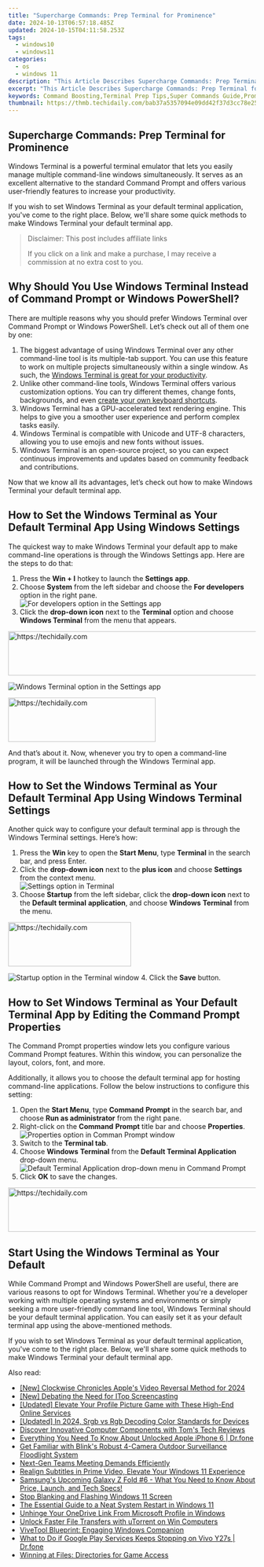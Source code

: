```yaml
---
title: "Supercharge Commands: Prep Terminal for Prominence"
date: 2024-10-13T06:57:18.485Z
updated: 2024-10-15T04:11:58.253Z
tags:
  - windows10
  - windows11
categories:
  - os
  - windows 11
description: "This Article Describes Supercharge Commands: Prep Terminal for Prominence"
excerpt: "This Article Describes Supercharge Commands: Prep Terminal for Prominence"
keywords: Command Boosting,Terminal Prep Tips,Super Commands Guide,Prominent Terminal Use,Terminal Efficiency Up,Advanced Terminal Skills,Prominence in Command Use
thumbnail: https://thmb.techidaily.com/bab37a5357094e09dd42f37d3cc78e25fe907bbcf4a7b3121bebc119dc83e730.jpg
---
```


## Supercharge Commands: Prep Terminal for Prominence

 Windows Terminal is a powerful terminal emulator that lets you easily manage multiple command-line windows simultaneously. It serves as an excellent alternative to the standard Command Prompt and offers various user-friendly features to increase your productivity.

 If you wish to set Windows Terminal as your default terminal application, you've come to the right place. Below, we'll share some quick methods to make Windows Terminal your default terminal app.

>  Disclaimer: This post includes affiliate links
>
>  If you click on a link and make a purchase, I may receive a commission at no extra cost to you.
>

## Why Should You Use Windows Terminal Instead of Command Prompt or Windows PowerShell?

 There are multiple reasons why you should prefer Windows Terminal over Command Prompt or Windows PowerShell. Let’s check out all of them one by one:

1. The biggest advantage of using Windows Terminal over any other command-line tool is its multiple-tab support. You can use this feature to work on multiple projects simultaneously within a single window. As such, the [Windows Terminal is great for your productivity](https://www.makeuseof.com/tag/new-windows-terminal/).
2. Unlike other command-line tools, Windows Terminal offers various customization options. You can try different themes, change fonts, backgrounds, and even [create your own keyboard shortcuts](https://www.makeuseof.com/windows-11-set-up-new-hotkeys/).
3. Windows Terminal has a GPU-accelerated text rendering engine. This helps to give you a smoother user experience and perform complex tasks easily.
4. Windows Terminal is compatible with Unicode and UTF-8 characters, allowing you to use emojis and new fonts without issues.
5. Windows Terminal is an open-source project, so you can expect continuous improvements and updates based on community feedback and contributions.

 Now that we know all its advantages, let’s check out how to make Windows Terminal your default terminal app.

## How to Set the Windows Terminal as Your Default Terminal App Using Windows Settings

 The quickest way to make Windows Terminal your default app to make command-line operations is through the Windows Settings app. Here are the steps to do that:

1. Press the **Win + I** hotkey to launch the **Settings** **app**.
2. Choose **System** from the left sidebar and choose the **For developers** option in the right pane.  
![For developers option in the Settings app](https://static1.makeuseofimages.com/wordpress/wp-content/uploads/2023/07/for-developers-option.jpg)
3. Click the **drop-down icon** next to the **Terminal** option and choose **Windows Terminal** from the menu that appears.  

<!-- affiliate ads begin -->
<a href="https://aligracehair.sjv.io/c/5597632/1902324/19272" target="_top" id="1902324">
  <img src="//a.impactradius-go.com/display-ad/19272-1902324" border="0" alt="https://techidaily.com" width="728" height="90"/>
</a>
<img height="0" width="0" src="https://aligracehair.sjv.io/i/5597632/1902324/19272" style="position:absolute;visibility:hidden;" border="0" />
<!-- affiliate ads end -->

![Windows Terminal option in the Settings app](https://static1.makeuseofimages.com/wordpress/wp-content/uploads/2023/07/windows-terminal.jpg)

<!-- affiliate ads begin -->
<a href="https://laganoo.pxf.io/c/5597632/1484910/16446" target="_top" id="1484910">
  <img src="//a.impactradius-go.com/display-ad/16446-1484910" border="0" alt="https://techidaily.com" width="300" height="90"/>
</a>
<img height="0" width="0" src="https://laganoo.pxf.io/i/5597632/1484910/16446" style="position:absolute;visibility:hidden;" border="0" />
<!-- affiliate ads end -->

 And that’s about it. Now, whenever you try to open a command-line program, it will be launched through the Windows Terminal app.

## How to Set the Windows Terminal as Your Default Terminal App Using Windows Terminal Settings

 Another quick way to configure your default terminal app is through the Windows Terminal settings. Here’s how:

1. Press the **Win** key to open the **Start Menu**, type **Terminal** in the search bar, and press Enter.
2. Click the **drop-down icon** next to the **plus icon** and choose **Settings** from the context menu.  
![Settings option in Terminal](https://static1.makeuseofimages.com/wordpress/wp-content/uploads/2023/07/settings-option-1.jpg)
3. Choose **Startup** from the left sidebar, click the **drop-down icon** next to the **Default** **terminal** **application**, and choose **Windows** **Terminal** from the menu.  

<!-- affiliate ads begin -->
<a href="https://review-au.sjv.io/c/5597632/2098705/14409" target="_top" id="2098705">
  <img src="//a.impactradius-go.com/display-ad/14409-2098705" border="0" alt="https://techidaily.com" width="250" height="90"/>
</a>
<img height="0" width="0" src="https://review-au.sjv.io/i/5597632/2098705/14409" style="position:absolute;visibility:hidden;" border="0" />
<!-- affiliate ads end -->

![Startup option in the Terminal window](https://static1.makeuseofimages.com/wordpress/wp-content/uploads/2023/07/startup-option.jpg)
4. Click the **Save** button.

## How to Set Windows Terminal as Your Default Terminal App by Editing the Command Prompt Properties

 The Command Prompt properties window lets you configure various Command Prompt features. Within this window, you can personalize the layout, colors, font, and more.

 Additionally, it allows you to choose the default terminal app for hosting command-line applications. Follow the below instructions to configure this setting:

1. Open the **Start Menu**, type **Command** **Prompt** in the search bar, and choose **Run as administrator** from the right pane.
2. Right-click on the **Command** **Prompt** title bar and choose **Properties**.  
![Properties option in Comman Prompt window](https://static1.makeuseofimages.com/wordpress/wp-content/uploads/2023/07/properties-option-1.jpg)
3. Switch to the **Terminal tab**.
4. Choose **Windows** **Terminal** from the **Default Terminal Application** drop-down menu.  
![Default Terminal Application drop-down menu in Command Prompt](https://static1.makeuseofimages.com/wordpress/wp-content/uploads/2023/07/default-terminal-application-drop-down-menu.jpg)
5. Click **OK** to save the changes.

<!-- affiliate ads begin -->
<a href="https://appsumo.8odi.net/c/5597632/2151884/7443" target="_top" id="2151884">
  <img src="//a.impactradius-go.com/display-ad/7443-2151884" border="0" alt="https://techidaily.com" width="728" height="90"/>
</a>
<img height="0" width="0" src="https://appsumo.8odi.net/i/5597632/2151884/7443" style="position:absolute;visibility:hidden;" border="0" />
<!-- affiliate ads end -->

## Start Using the Windows Terminal as Your Default

 While Command Prompt and Windows PowerShell are useful, there are various reasons to opt for Windows Terminal. Whether you're a developer working with multiple operating systems and environments or simply seeking a more user-friendly command line tool, Windows Terminal should be your default terminal application. You can easily set it as your default terminal app using the above-mentioned methods.

 If you wish to set Windows Terminal as your default terminal application, you've come to the right place. Below, we'll share some quick methods to make Windows Terminal your default terminal app.

<span class="atpl-alsoreadstyle">Also read:</span>
<div><ul>
<li><a href="https://fox-http.techidaily.com/new-clockwise-chronicles-apples-video-reversal-method-for-2024/"><u>[New] Clockwise Chronicles Apple's Video Reversal Method for 2024</u></a></li>
<li><a href="https://screen-video-capture.techidaily.com/new-debating-the-need-for-itop-screencasting/"><u>[New] Debating the Need for ITop Screencasting</u></a></li>
<li><a href="https://facebook-video-content.techidaily.com/updated-elevate-your-profile-picture-game-with-these-high-end-online-services/"><u>[Updated] Elevate Your Profile Picture Game with These High-End Online Services</u></a></li>
<li><a href="https://article-files.techidaily.com/updated-in-2024-srgb-vs-rgb-decoding-color-standards-for-devices/"><u>[Updated] In 2024, Srgb vs Rgb Decoding Color Standards for Devices</u></a></li>
<li><a href="https://hardware-tips.techidaily.com/discover-innovative-computer-components-with-toms-tech-reviews/"><u>Discover Innovative Computer Components with Tom's Tech Reviews</u></a></li>
<li><a href="https://iphone-unlock.techidaily.com/everything-you-need-to-know-about-unlocked-apple-iphone-6-drfone-by-drfone-ios/"><u>Everything You Need To Know About Unlocked Apple iPhone 6 | Dr.fone</u></a></li>
<li><a href="https://buynow-marvelous.techidaily.com/get-familiar-with-blinks-robust-4-camera-outdoor-surveillance-floodlight-system/"><u>Get Familiar with Blink's Robust 4-Camera Outdoor Surveillance Floodlight System</u></a></li>
<li><a href="https://win11-tips.techidaily.com/next-gen-teams-meeting-demands-efficiently/"><u>Next-Gen Teams Meeting Demands Efficiently</u></a></li>
<li><a href="https://win11-tips.techidaily.com/realign-subtitles-in-prime-video-elevate-your-windows-11-experience/"><u>Realign Subtitles in Prime Video, Elevate Your Windows 11 Experience</u></a></li>
<li><a href="https://technical-tips.techidaily.com/1722881377079-samsungs-upcoming-galaxy-z-fold-6-what-you-need-to-know-about-price-launch-and-tech-specs/"><u>Samsung's Upcoming Galaxy Z Fold #6 - What You Need to Know About Price, Launch, and Tech Specs!</u></a></li>
<li><a href="https://win11-tips.techidaily.com/stop-blanking-and-flashing-windows-11-screen/"><u>Stop Blanking and Flashing Windows 11 Screen</u></a></li>
<li><a href="https://win11-tips.techidaily.com/the-essential-guide-to-a-neat-system-restart-in-windows-11/"><u>The Essential Guide to a Neat System Restart in Windows 11</u></a></li>
<li><a href="https://win11-tips.techidaily.com/unhinge-your-onedrive-link-from-microsoft-profile-in-windows/"><u>Unhinge Your OneDrive Link From Microsoft Profile in Windows</u></a></li>
<li><a href="https://win11-tips.techidaily.com/unlock-faster-file-transfers-with-utorrent-on-win-computers/"><u>Unlock Faster File Transfers with uTorrent on Win Computers</u></a></li>
<li><a href="https://win11-tips.techidaily.com/vivetool-blueprint-engaging-windows-companion/"><u>ViveTool Blueprint: Engaging Windows Companion</u></a></li>
<li><a href="https://howto.techidaily.com/what-to-do-if-google-play-services-keeps-stopping-on-vivo-y27s-drfone-by-drfone-fix-android-problems-fix-android-problems/"><u>What to Do if Google Play Services Keeps Stopping on Vivo Y27s | Dr.fone</u></a></li>
<li><a href="https://win11-tips.techidaily.com/winning-at-files-directories-for-game-access/"><u>Winning at Files: Directories for Game Access</u></a></li>
</ul></div>

<ins class="adsbygoogle"
      style="display:block"
      data-ad-client="ca-pub-7571918770474297"
      data-ad-slot="8358498916"
      data-ad-format="auto"
      data-full-width-responsive="true"></ins>
    